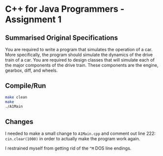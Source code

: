 # C++ for Java Programmers - Assignment 1

## Summarised Original Specifications

You are required to write a program that simulates the operation of a car.
More specifically, the program should simulate the dynamics of the drive train
of a car. You are required to design classes that will simulate each of the
major components of the drive train. These components are the engine, gearbox,
diff, and wheels.

## Compile/Run

```sh
make clean
make
./A1Main
```

## Changes

I needed to make a small change to `A1Main.cpp` and comment out line 222:
`cin.clear(1000)` in order to actually make the program work again.

I restrained myself from getting rid of the `^M` DOS line endings.
